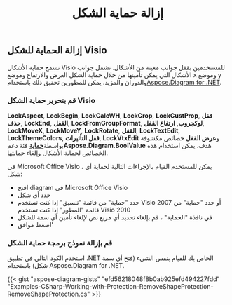 ﻿---
title: إزالة حماية الشكل
type: docs
weight: 20
url: /ar/net/remove-shape-protection/
description: يشرح هذا القسم كيفية إزالة حماية الشكل.
---
## **إزالة الحماية للشكل Visio**
 تسمح حماية الأشكال Visio للمستخدمين بقفل جوانب معينة من الأشكال. تشمل جوانب الأشكال التي يمكن تأمينها من خلال حماية الشكل العرض والارتفاع وموضع x وموضع y والدوران والمزيد. يمكن للمطورين تحقيق ذلك باستخدام[Aspose.Diagram for .NET](https://products.aspose.com/diagram/net/).
### **قم بتحرير حماية الشكل Visio**
**LockAspect**, **LockBegin**, **LockCalcWH**, **LockCrop**, **LockCustProp**, **قفل حذف**, **LockEnd**, **القفل**, **LockFromGroupFormat**, **لوكجروب**, **ارتفاع القفل**, **LockMoveX**, **LockMoveY**, **LockRotate**, **القفل**, **LockTextEdit**, **LockThemeColors**, **قفل التأثيرات**, **LockVtxEdit** و**عرض القفل** خصائص مكشوفة بواسطة[**حماية**](http://www.aspose.com/api/net/diagram/aspose.diagram/Protection) فئة دعم**Aspose.Diagram.BoolValue** هدف. يمكن استخدام هذه الخصائص لحماية الأشكال وإلغاء حمايتها.

في Microsoft Office Visio ، يمكن للمستخدم القيام بالإجراءات التالية لحماية أي شكل:

- افتح diagram في Microsoft Office Visio
- حدد أي شكل
- حدد "حماية" من قائمة "تنسيق" إذا كنت تستخدم Visio 2007 أو حدد "حماية" من قائمة "المطور" إذا كنت تستخدم Visio 2010
- في نافذة "الحماية" ، قم بإلغاء تحديد أي مربع نص لإلغاء تأمين أي سمة للشكل
- اضغط موافق'
### **قم بإزالة نموذج برمجة حماية الشكل**
استخدم الكود التالي في تطبيق .NET الخاص بك للقيام بنفس الشيء (فتح أي سمة شكل) باستخدام Aspose.Diagram for .NET.

{{< gist "aspose-diagram-gists" "efd56218048f8b0ab925efd494227fdd" "Examples-CSharp-Working-with-Protection-RemoveShapeProtection-RemoveShapeProtection.cs" >}}
